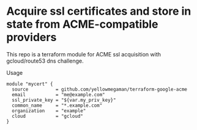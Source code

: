 # Acquire ssl certificates and store in state from ACME-compatible providers

This repo is a terraform module for ACME ssl acquisition with gcloud/route53 dns challenge.

Usage

```
module "mycert" {
  source          = github.com/yellowmegaman/terraform-google-acme
  email           = "me@example.com"
  ssl_private_key = "${var.my_priv_key}"
  common_name     = "*.example.com"
  organization    = "example"
  cloud           = "gcloud"
}

```
